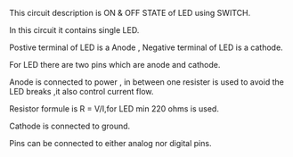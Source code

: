 This circuit description is ON & OFF STATE of LED using SWITCH.

In this circuit it contains single LED.

Postive terminal of LED is a Anode , Negative terminal of LED is a cathode.

For LED there are two pins which are anode and cathode.

Anode is connected to power , in between one resister is used to avoid the LED breaks ,it also control current flow.

Resistor formule is R = V/I,for LED min 220 ohms is used.

Cathode is connected to ground.

Pins can be connected to either analog nor digital pins.
